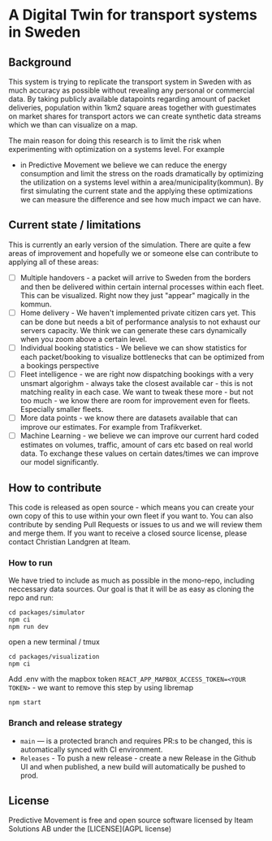# A Digital Twin for transport systems in Sweden

## Background

This system is trying to replicate the transport system in Sweden with as much accuracy as possible without revealing any personal or commercial data. By taking publicly available datapoints regarding amount of packet deliveries, population within 1km2 square areas together with guestimates on market shares for transport actors we can create synthetic data streams which we than can visualize on a map.

The main reason for doing this research is to limit the risk when experimenting with optimization on a systems level. For example

- in Predictive Movement we believe we can reduce the energy consumption and limit the stress on the roads dramatically by optimizing the utilization on a systems level within a area/municipality(kommun). By first simulating the current state and the applying these optimizations we can measure the difference and see how much impact we can have.

## Current state / limitations

This is currently an early version of the simulation. There are quite a few areas of improvement and hopefully we or someone else can contribute to applying all of these areas:

- [ ] Multiple handovers - a packet will arrive to Sweden from the borders and then be delivered within certain internal processes within each fleet. This can be visualized. Right now they just "appear" magically in the kommun.
- [ ] Home delivery - We haven't implemented private citizen cars yet. This can be done but needs a bit of performance analysis to not exhaust our servers capacity. We think we can generate these cars dynamically when you zoom above a certain level.
- [ ] Individual booking statistics - We believe we can show statistics for each packet/booking to visualize bottlenecks that can be optimized from a bookings perspective
- [ ] Fleet intelligence - we are right now dispatching bookings with a very unsmart algorighm - always take the closest available car - this is not matching reality in each case. We want to tweak these more - but not too much - we know there are room for improvement even for fleets. Especially smaller fleets.
- [ ] More data points - we know there are datasets available that can improve our estimates. For example from Trafikverket.
- [ ] Machine Learning - we believe we can improve our current hard coded estimates on volumes, traffic, amount of cars etc based on real world data. To exchange these values on certain dates/times we can improve our model significantly. 

## How to contribute

This code is released as open source - which means you can create your own copy of this to use within your own fleet if you want to. You can also contribute by sending Pull Requests or issues to us and we will review them and merge them. If you want to receive a closed source license, please contact Christian Landgren at Iteam.

### How to run

We have tried to include as much as possible in the mono-repo, including neccessary data sources. Our goal is that it will be as easy as cloning the repo and run:
  
    cd packages/simulator
    npm ci
    npm run dev 
  
open a new terminal / tmux
  
    cd packages/visualization
    npm ci
  
Add .env with the mapbox token `REACT_APP_MAPBOX_ACCESS_TOKEN=<YOUR TOKEN>` - we want to remove this step by using libremap

    npm start

### Branch and release strategy
- `main` — is a protected branch and requires PR:s to be changed, this is automatically synced with CI environment.
- `Releases` - To push a new release - create a new Release in the Github UI and when published, a new build will automatically be pushed to prod.

## License

Predictive Movement is free and open source software licensed by Iteam Solutions AB under the [LICENSE](AGPL license)  
